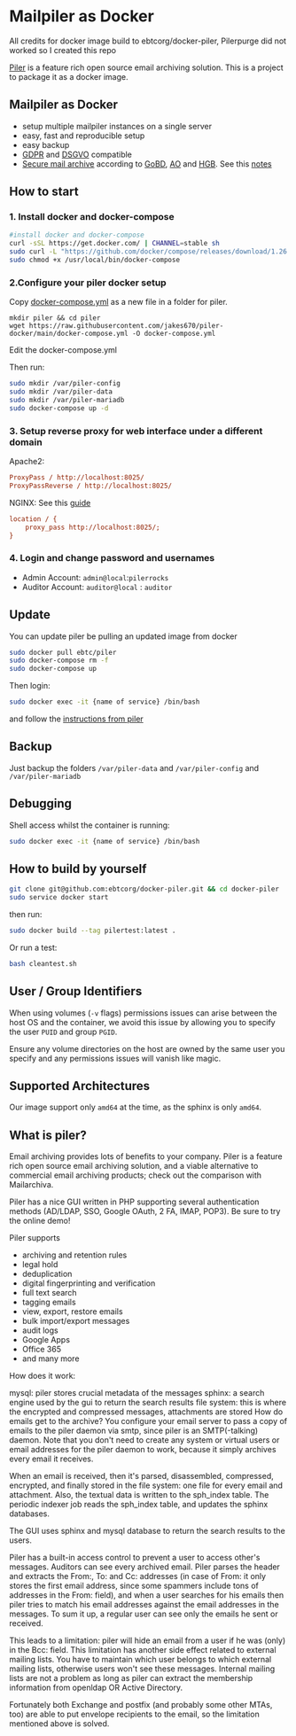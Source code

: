 # Mailpiler as Docker

All credits for docker image build to ebtcorg/docker-piler, 
Pilerpurge did not worked so I created this repo

[Piler](http://www.mailpiler.org/wiki/current:index) is a feature rich open source email archiving solution. This is a project to package it as a docker image.

## Mailpiler as Docker

* setup multiple mailpiler instances on a single server
* easy, fast and reproducible setup
* easy backup
* [GDPR](https://gdpr.eu/) and [DSGVO](https://dsgvo-gesetz.de/) compatible
* [Secure mail archive](https://de.wikipedia.org/wiki/E-Mail-Archivierung) according to [GoBD](https://de.wikipedia.org/wiki/Grunds%C3%A4tze_zur_ordnungsm%C3%A4%C3%9Figen_F%C3%BChrung_und_Aufbewahrung_von_B%C3%BCchern,_Aufzeichnungen_und_Unterlagen_in_elektronischer_Form_sowie_zum_Datenzugriff), [AO](https://de.wikipedia.org/wiki/Abgabenordnung) and [HGB](https://de.wikipedia.org/wiki/Handelsgesetzbuch). See this [notes](https://drive.google.com/file/d/1dfIFcDdfiA5HADR6FmxpPNeU8K-vjTaQ/view)


## How to start

### 1. Install docker and docker-compose
```bash
#install docker and docker-compose
curl -sSL https://get.docker.com/ | CHANNEL=stable sh
sudo curl -L "https://github.com/docker/compose/releases/download/1.26.2/docker-compose-$(uname -s)-$(uname -m)" -o /usr/local/bin/docker-compose
sudo chmod +x /usr/local/bin/docker-compose
```

### 2.Configure your piler docker setup

Copy [docker-compose.yml](https://github.com/jakes/piler-docker/docker-compose.yml) as a new file in a folder for piler.

```
mkdir piler && cd piler
wget https://raw.githubusercontent.com/jakes670/piler-docker/main/docker-compose.yml -O docker-compose.yml
``` 

Edit the docker-compose.yml

Then run:

```bash
sudo mkdir /var/piler-config
sudo mkdir /var/piler-data
sudo mkdir /var/piler-mariadb
sudo docker-compose up -d
```

### 3. Setup reverse proxy for web interface under a different domain

Apache2:

```ini
ProxyPass / http://localhost:8025/
ProxyPassReverse / http://localhost:8025/
```

NGINX:  See this [guide](https://docs.nginx.com/nginx/admin-guide/web-server/reverse-proxy/)

```ini
location / {
    proxy_pass http://localhost:8025/;
}
```

### 4. Login and change password and usernames

 + Admin Account: `admin@local`:`pilerrocks`
 + Auditor Account: `auditor@local` : `auditor`

## Update

You can update piler be pulling an updated image from docker

```bash
sudo docker pull ebtc/piler
sudo docker-compose rm -f
sudo docker-compose up
```

Then login:

```bash
sudo docker exec -it {name of service} /bin/bash
```

and follow the [instructions from piler](http://www.mailpiler.org/wiki/current:upgrade)

## Backup

Just backup the folders `/var/piler-data` and `/var/piler-config` and `/var/piler-mariadb`

## Debugging

Shell access whilst the container is running:

```bash
sudo docker exec -it {name of service} /bin/bash
```

## How to build by yourself

```bash
git clone git@github.com:ebtcorg/docker-piler.git && cd docker-piler
sudo service docker start
```

then run:

```bash
sudo docker build --tag pilertest:latest .
```

Or run a test:

```bash
bash cleantest.sh
```

## User / Group Identifiers

When using volumes (`-v` flags) permissions issues can arise between the host OS and the container, we avoid this issue by allowing you to specify the user `PUID` and group `PGID`.

Ensure any volume directories on the host are owned by the same user you specify and any permissions issues will vanish like magic.

## Supported Architectures

Our image support only `amd64` at the time, as the sphinx is only `amd64`.

## What is piler?

Email archiving provides lots of benefits to your company. Piler is a feature rich open source email archiving solution, and a viable alternative to commercial email archiving products; check out the comparison with Mailarchiva.

Piler has a nice GUI written in PHP supporting several authentication methods (AD/LDAP, SSO, Google OAuth, 2 FA, IMAP, POP3). Be sure to try the online demo!

Piler supports

* archiving and retention rules
* legal hold
* deduplication
* digital fingerprinting and verification
* full text search
* tagging emails
* view, export, restore emails
* bulk import/export messages
* audit logs
* Google Apps
* Office 365
* and many more

How does it work:

mysql: piler stores crucial metadata of the messages
sphinx: a search engine used by the gui to return the search results
file system: this is where the encrypted and compressed messages, attachments are stored
How do emails get to the archive? You configure your email server to pass a copy of emails to the piler daemon via smtp, since piler is an SMTP(-talking) daemon. Note that you don't need to create any system or virtual users or email addresses for the piler daemon to work, because it simply archives every email it receives.

When an email is received, then it's parsed, disassembled, compressed, encrypted, and finally stored in the file system: one file for every email and attachment. Also, the textual data is written to the sph_index table. The periodic indexer job reads the sph_index table, and updates the sphinx databases.

The GUI uses sphinx and mysql database to return the search results to the users.

Piler has a built-in access control to prevent a user to access other's messages. Auditors can see every archived email. Piler parses the header and extracts the From:, To: and Cc: addresses (in case of From: it only stores the first email address, since some spammers include tons of addresses in the From: field), and when a user searches for his emails then piler tries to match his email addresses against the email addresses in the messages. To sum it up, a regular user can see only the emails he sent or received.

This leads to a limitation: piler will hide an email from a user if he was (only) in the Bcc: field. This limitation has another side effect related to external mailing lists. You have to maintain which user belongs to which external mailing lists, otherwise users won't see these messages. Internal mailing lists are not a problem as long as piler can extract the membership information from openldap OR Active Directory.

Fortunately both Exchange and postfix (and probably some other MTAs, too) are able to put envelope recipients to the email, so the limitation mentioned above is solved.
